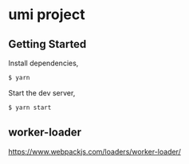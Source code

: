 # umi project

## Getting Started

Install dependencies,

```bash
$ yarn
```

Start the dev server,

```bash
$ yarn start
```



## worker-loader
https://www.webpackjs.com/loaders/worker-loader/
